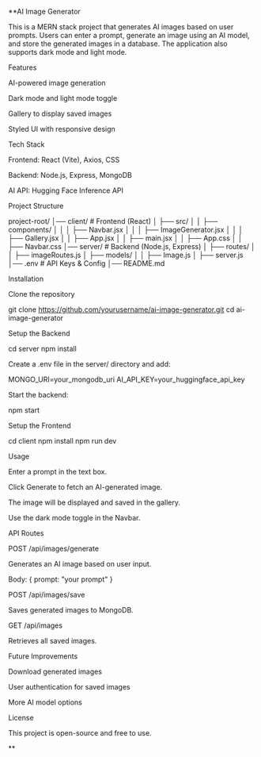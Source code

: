 **AI Image Generator

This is a MERN stack project that generates AI images based on user prompts. Users can enter a prompt, generate an image using an AI model, and store the generated images in a database. The application also supports dark mode and light mode.

Features

AI-powered image generation

Dark mode and light mode toggle

Gallery to display saved images

Styled UI with responsive design

Tech Stack

Frontend: React (Vite), Axios, CSS

Backend: Node.js, Express, MongoDB

AI API: Hugging Face Inference API

Project Structure

project-root/
│── client/                 # Frontend (React)
│   ├── src/
│   │   ├── components/
│   │   │   ├── Navbar.jsx
│   │   │   ├── ImageGenerator.jsx
│   │   │   ├── Gallery.jsx
│   │   ├── App.jsx
│   │   ├── main.jsx
│   │   ├── App.css
│   │   ├── Navbar.css
│── server/                 # Backend (Node.js, Express)
│   ├── routes/
│   │   ├── imageRoutes.js
│   ├── models/
│   │   ├── Image.js
│   ├── server.js
│── .env                     # API Keys & Config
│── README.md

Installation

Clone the repository

git clone https://github.com/yourusername/ai-image-generator.git
cd ai-image-generator

Setup the Backend

cd server
npm install

Create a .env file in the server/ directory and add:

MONGO_URI=your_mongodb_uri
AI_API_KEY=your_huggingface_api_key

Start the backend:

npm start

Setup the Frontend

cd client
npm install
npm run dev

Usage

Enter a prompt in the text box.

Click Generate to fetch an AI-generated image.

The image will be displayed and saved in the gallery.

Use the dark mode toggle in the Navbar.

API Routes

POST /api/images/generate

Generates an AI image based on user input.

Body: { prompt: "your prompt" }

POST /api/images/save

Saves generated images to MongoDB.

GET /api/images

Retrieves all saved images.

Future Improvements

Download generated images

User authentication for saved images

More AI model options

License

This project is open-source and free to use.

**
